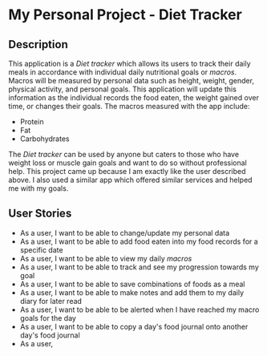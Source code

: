 # My Personal Project - Diet Tracker

## Description

This application is a *Diet tracker* which allows its users to track their daily meals in accordance with individual
daily nutritional goals or *macros*. Macros will be measured by personal data such as height, weight, gender, physical
activity, and personal goals. This application will update this information as the individual records the food eaten,
the weight gained over time, or changes their goals. The macros measured with the app include:
- Protein
- Fat
- Carbohydrates

The *Diet tracker* can be used by anyone but caters to those who have weight loss or muscle gain goals and want to do
so without professional help. This project came up because I am exactly like the user described above. I also used a
similar app which offered similar services and helped me with my goals.

## User Stories
- As a user, I want to be able to change/update my personal data
- As a user, I want to be able to add food eaten into my food records for a specific date
- As a user, I want to be able to view my daily *macros*
- As a user, I want to be able to track and see my progression towards my goal
- As a user, I want to be able to save combinations of foods as a meal
- As a user, I want to be able to make notes and add them to my daily diary for later read
- As a user, I want to be able to be alerted when I have reached my macro goals for the day
- As a user, I want to be able to copy a day's food journal onto another day's food journal
- As a user, 
